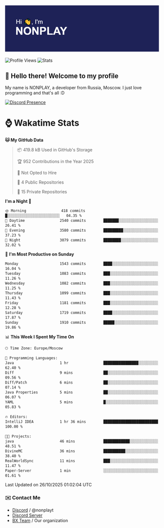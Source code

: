 ![Discord Presence](./header.png)
<br></br>
![Profile Views](https://komarev.com/ghpvc/?username=NONPLAYT&color=blue&style=for-the-badge)
![Stats](https://img.shields.io/badge/0%25-OPTIMIZED-orange?style=for-the-badge)


## :wave: Hello there! Welcome to my profile

My name is NONPLAY, a developer from Russia, Moscow. I just love programming and that's all :D

[![Discord Presence](https://lanyard.cnrad.dev/api/597087584090587177?showDisplayName=true)](https://discord.com/users/597087584090587177) 

# ⌚ Wakatime Stats

<!--START_SECTION:waka-->
**🐱 My GitHub Data** 

> 📦 419.8 kB Used in GitHub's Storage 
 > 
> 🏆 952 Contributions in the Year 2025
 > 
> 🚫 Not Opted to Hire
 > 
> 📜 4 Public Repositories 
 > 
> 🔑 15 Private Repositories 
 > 
**I'm a Night 🦉** 

```text
🌞 Morning                418 commits         █░░░░░░░░░░░░░░░░░░░░░░░░   04.35 % 
🌆 Daytime                2540 commits        ███████░░░░░░░░░░░░░░░░░░   26.41 % 
🌃 Evening                3580 commits        █████████░░░░░░░░░░░░░░░░   37.23 % 
🌙 Night                  3079 commits        ████████░░░░░░░░░░░░░░░░░   32.02 % 
```
📅 **I'm Most Productive on Sunday** 

```text
Monday                   1543 commits        ████░░░░░░░░░░░░░░░░░░░░░   16.04 % 
Tuesday                  1083 commits        ███░░░░░░░░░░░░░░░░░░░░░░   11.26 % 
Wednesday                1082 commits        ███░░░░░░░░░░░░░░░░░░░░░░   11.25 % 
Thursday                 1099 commits        ███░░░░░░░░░░░░░░░░░░░░░░   11.43 % 
Friday                   1181 commits        ███░░░░░░░░░░░░░░░░░░░░░░   12.28 % 
Saturday                 1719 commits        ████░░░░░░░░░░░░░░░░░░░░░   17.87 % 
Sunday                   1910 commits        █████░░░░░░░░░░░░░░░░░░░░   19.86 % 
```


📊 **This Week I Spent My Time On** 

```text
🕑︎ Time Zone: Europe/Moscow

💬 Programming Languages: 
Java                     1 hr                ████████████████░░░░░░░░░   62.40 % 
Diff                     9 mins              ██░░░░░░░░░░░░░░░░░░░░░░░   09.56 % 
Diff/Patch               6 mins              ██░░░░░░░░░░░░░░░░░░░░░░░   07.14 % 
Java Properties          5 mins              ██░░░░░░░░░░░░░░░░░░░░░░░   06.07 % 
YAML                     5 mins              █░░░░░░░░░░░░░░░░░░░░░░░░   05.83 % 

🔥 Editors: 
IntelliJ IDEA            1 hr 36 mins        █████████████████████████   100.00 % 

🐱‍💻 Projects: 
java                     46 mins             ████████████░░░░░░░░░░░░░   48.51 % 
DivineMC                 36 mins             ██████████░░░░░░░░░░░░░░░   38.40 % 
RealWorldSync            11 mins             ███░░░░░░░░░░░░░░░░░░░░░░   11.47 % 
Paper-Server             1 min               ░░░░░░░░░░░░░░░░░░░░░░░░░   01.61 % 
```


 Last Updated on 26/10/2025 01:02:04 UTC
<!--END_SECTION:waka-->

### ✉️ Contact Me

- [Discord](https://discord.com/users/597087584090587177) / @nonplayt
- [Discord Server](https://discord.gg/qNyybSSPm5)
- [BX Team](https://github.com/BX-Team) / Our organization
